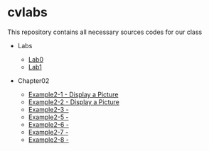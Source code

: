 # cvlabs

This repository contains all necessary sources codes for our class
* Labs
  * [Lab0](./Lab0.md)
  * [Lab1](./Lab1.md)


* Chapter02
  * [Example2-1 - Display a Picture](./example2-1/)
  * [Example2-2 - Display a Picture](./example2-2/)
  * [Example2-3 - ](./example2-3/)
  * [Example2-5 - ](./example2-4/)
  * [Example2-6 - ](./example2-5/)
  * [Example2-7 - ](./example2-6/)
  * [Example2-8 - ](./example2-7/)
